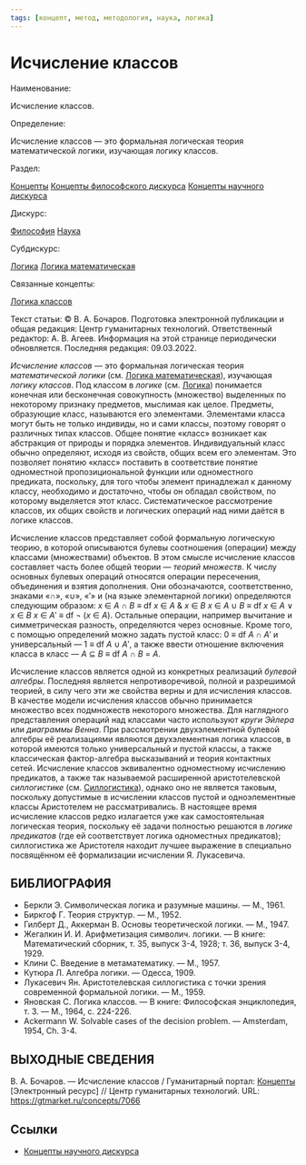 ```yaml
---
tags: [концепт, метод, методология, наука, логика]
---
```

# Исчисление классов

Наименование:

Исчисление классов.

Определение:

Исчисление классов — это формальная логическая теория математической логики, изучающая логику классов.

Раздел:

[Концепты](https://gtmarket.ru/concepts/)  [Концепты философского дискурса](https://gtmarket.ru/concepts/philosophical-concepts) [Концепты научного дискурса](https://gtmarket.ru/concepts/scientific-concepts)

Дискурс:

[Философия](https://gtmarket.ru/concepts/6862) [Наука](https://gtmarket.ru/concepts/6860)

Субдискурс:

[Логика](https://gtmarket.ru/concepts/6892) [Логика математическая](https://gtmarket.ru/concepts/7027)

Связанные концепты:

[Логика классов](https://gtmarket.ru/concepts/7067)

Текст статьи: © В. А. Бочаров. Подготовка электронной публикации и общая редакция: Центр гуманитарных технологий. Ответственный редактор: А. В. Агеев. Информация на этой странице периодически обновляется. Последняя редакция: 09.03.2022.

_Исчисление классов_ — это формальная логическая теория _математической логики_ (см. [Логика математическая](https://gtmarket.ru/concepts/7027)), изучающая _логику классов_. Под классом в _логике_ (см. [Логика](https://gtmarket.ru/concepts/6892)) понимается конечная или бесконечная совокупность (множество) выделенных по некоторому признаку предметов, мыслимая как целое. Предметы, образующие класс, называются его элементами. Элементами класса могут быть не только индивиды, но и сами классы, поэтому говорят о различных типах классов. Общее понятие «класс» возникает как абстракция от природы и порядка элементов. Индивидуальный класс обычно определяют, исходя из свойств, общих всем его элементам. Это позволяет понятию «класс» поставить в соответствие понятие одноместной пропозициональной функции или одноместного предиката, поскольку, для того чтобы элемент принадлежал к данному классу, необходимо и достаточно, чтобы он обладал свойством, по которому выделяется этот класс. Систематическое рассмотрение классов, их общих свойств и логических операций над ними даётся в логике классов.

Исчисление классов представляет собой формальную логическую теорию, в которой описываются булевы соотношения (операции) между классами (множествами) объектов. В этом смысле исчисление классов составляет часть более общей теории — _теорий множеств_. К числу основных булевых операций относятся операции пересечения, объединения и взятия дополнения. Они обозначаются, соответственно, знаками «∩», «∪», «′» и (на языке элементарной логики) определяются следующим образом: _x_ ∈ _A_ ∩ _B_ ≡ df _x_ ∈ _A_ & _x_ ∈ _В x_ ∈ _A_ ∪ _B_ ≡ df _x_ ∈ _A_ ∨ _x_ ∈ _В х_ ∈ _A_′ ≡ df ¬ (_x_ ∈ _A_). Остальные операции, например вычитание и симметрическая разность, определяются через основные. Кроме того, с помощью определений можно задать пустой класс: 0 ≡ df _A_ ∩ _A_′ и универсальный — 1 ≡ df _A_ ∪ _A_′, а также ввести отношение включения класса в класс — _A_ ⊆ _B_ ≡ df _A_ ∩ _B_ = _A_.

Исчисление классов является одной из конкретных реализаций _булевой алгебры_. Последняя является непротиворечивой, полной и разрешимой теорией, в силу чего эти же свойства верны и для исчисления классов. В качестве модели исчисления классов обычно принимается множество всех подмножеств некоторого множества. Для наглядного представления операций над классами часто используют _круги Эйлера_ или _диаграммы Венна_. При рассмотрении двухэлементной булевой алгебры её реализациями являются двухэлементная логика классов, в которой имеются только универсальный и пустой классы, а также классическая фактор-алгебра высказываний и теория контактных сетей. Исчисление классов эквивалентно одноместному исчислению предикатов, а также так называемой расширенной аристотелевской _силлогистике_ (см. [Силлогистика](https://gtmarket.ru/concepts/7013)), однако оно не является таковым, поскольку допустимые в исчислении классов пустой и одноэлементные классы Аристотелем не рассматривались. В настоящее время исчисление классов редко излагается уже как самостоятельная логическая теория, поскольку её задачи полностью решаются в _логике предикатов_ (где ей соответствует логика одноместных предикатов); силлогистика же Аристотеля находит лучшее выражение в специально посвящённом её формализации исчислении Я. Лукасевича.

## БИБЛИОГРАФИЯ

- Беркли Э. Символическая логика и разумные машины. — М., 1961.
- Биркгоф Г. Теория структур. — М., 1952.
- Гилберт Д., Аккерман В. Основы теоретической логики. — М., 1947.
- Жегалкин И. И. Арифметизация символич. логики. — В книге: Математический сборник, т. 35, выпуск 3-4, 1928; т. 36, выпуск 3-4, 1929.
- Клини C. Введение в метаматематику. — М., 1957.
- Кутюра Л. Алгебра логики. — Одесса, 1909.
- Лукасевич Ян. Аристотелевская силлогистика с точки зрения современной формальной логики. — М., 1959.
- Яновская С. Логика классов. — В книге: Философская энциклопедия, т. 3. — М., 1964, с. 224-226.
- Ackermann W. Solvable cases of the decision problem. — Amsterdam, 1954, Ch. 3-4.

## ВЫХОДНЫЕ СВЕДЕНИЯ

В. А. Бочаров. — Исчисление классов / Гуманитарный портал: [Концепты](https://gtmarket.ru/concepts/) [Электронный ресурс] // Центр гуманитарных технологий. URL: <https://gtmarket.ru/concepts/7066>

## Ссылки

- [Концепты научного дискурса](Концепты%20научного%20дискурса.md)
